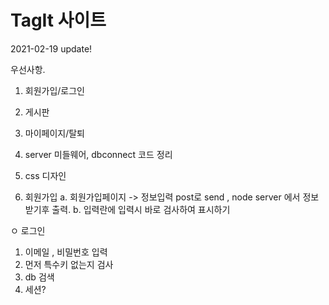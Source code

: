 # TagIt 사이트

2021-02-19 update!

우선사항.

1. 회원가입/로그인
2. 게시판
3. 마이페이지/탈퇴
4. server 미들웨어, dbconnect 코드 정리
5. css 디자인

6. 회원가입
   a. 회원가입페이지 -> 정보입력 post로 send , node server 에서 정보 받기후 출력.
   b. 입력란에 입력시 바로 검사하여 표시하기

ㅇ 로그인

1.  이메일 , 비밀번호 입력
2.  먼저 특수키 없는지 검사
3.  db 검색
4.  세션?
